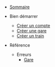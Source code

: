 * [Sommaire](/)

* Bien démarrer
    * [Créer un compte](/getting-started/create-account)
    * [Créer une gare](/getting-started/create-gare)
    * [Créer un train](/getting-started/create-train)

* Référence
    * Erreurs
        * [Gare](/reference/errors/gare)